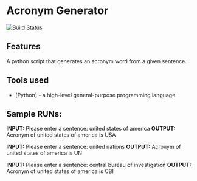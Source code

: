 # Acronym Generator
[![Build Status](https://travis-ci.org/joemccann/dillinger.svg?branch=master)](https://travis-ci.org/joemccann/dillinger)
## Features
A python script that generates an acronym word from a given sentence.

## Tools used

- [Python] - a high-level general-purpose programming language.

## Sample RUNs:

 **INPUT:** Please enter a sentence: united states of america
 **OUTPUT:** Acronym of united states of america is USA
 
 **INPUT:** Please enter a sentence: united nations
 **OUTPUT:** Acronym of united states of america is UN
 
 **INPUT:** Please enter a sentence: central bureau of investigation 
 **OUTPUT:** Acronym of united states of america is CBI
